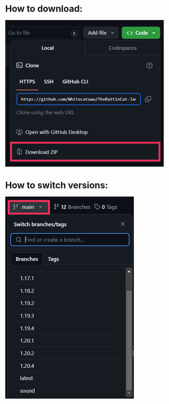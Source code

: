 # How to download:
![GITHUB]( https://github.com/Whitecatuwu/TheBattleCat-Java/blob/main/img1.png?raw=true "img1.png")

# How to switch versions:
![GITHUB]( https://github.com/Whitecatuwu/TheBattleCat-Java/blob/main/img2.png?raw=true "img2.png")

